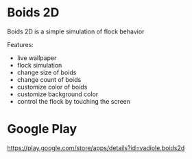 # Boids 2D
Boids 2D is a simple simulation of flock behavior

Features:
 - live wallpaper
 - flock simulation
 - change size of boids
 - change count of boids
 - customize color of boids
 - customize background color
 - control the flock by touching the screen


# Google Play
https://play.google.com/store/apps/details?id=vadiole.boids2d
